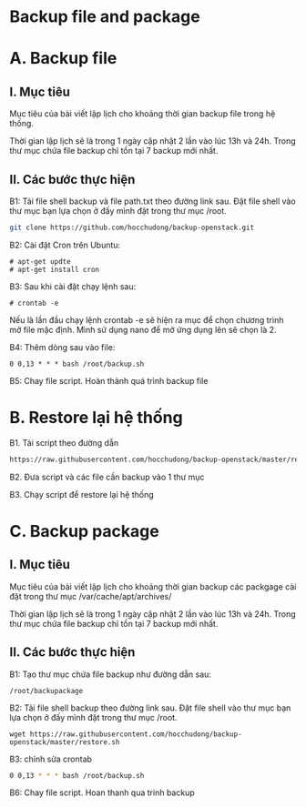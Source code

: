 Backup file and package
===========
# A. Backup file
## I. Mục tiêu 
  Mục tiêu của bài viết lập lịch cho khoảng thời gian backup file trong hệ thống. 
  
  Thời gian lập lịch sẽ là trong 1 ngày cập nhật 2 lần vào lúc 13h và 24h. Trong thư mục chứa file backup chỉ tồn tại 7 backup mới nhất.

## II. Các bước thực hiện
  B1: Tải file shell backup và file path.txt theo đường link sau. Đặt file shell vào thư mục bạn lựa chọn ở đấy mình đặt trong thư mục /root. 
  
```sh
git clone https://github.com/hocchudong/backup-openstack.git
```
  B2: Cài đặt Cron trên Ubuntu: 

    # apt-get updte 
    # apt-get install cron 
  
  B3: Sau khi cài đặt chạy lệnh sau: 
  
    # crontab -e 
  
  Nếu là lần đầu chạy lệnh    crontab -e sẽ hiện ra mục để chọn chương trình mở file mậc định. Mình sử dụng nano để mở ứng dụng lên sẽ chọn là 2. 
  
  B4: Thêm dòng sau vào file: 
  
    0 0,13 * * * bash /root/backup.sh 
    
  B5: Chay file script. Hoàn thành quá trình backup file


# B. Restore lại hệ thống
B1. Tải script theo đường dẫn

```sh
https://raw.githubusercontent.com/hocchudong/backup-openstack/master/restore.sh
```

B2. Đưa script và các file cần backup vào 1 thư mục 

B3. Chạy script để restore lại hệ thống

# C. Backup package

## I. Mục tiêu 
  Mục tiêu của bài viết lập lịch cho khoảng thời gian backup các packgage cài đặt trong thư mục /var/cache/apt/archives/
  
  Thời gian lập lịch sẽ là trong 1 ngày cập nhật 2 lần vào lúc 13h và 24h. Trong thư mục chứa file backup chỉ tồn tại 7 backup mới nhất.

## II. Các bước thực hiện
  B1: Tạo thư mục chứa file backup như đường dẫn sau: 
  
    /root/backupackage
  
  B2: Tải file shell backup theo đường link sau. Đặt file shell vào thư mục bạn lựa chọn ở đấy mình đặt trong thư mục /root. 
  
    wget https://raw.githubusercontent.com/hocchudong/backup-openstack/master/restore.sh
	
  B3: chỉnh sửa crontab
 ```sh 
 0 0,13 * * * bash /root/backup.sh
``` 
    
  B6: Chay file script. Hoan thanh qua trinh backup 

